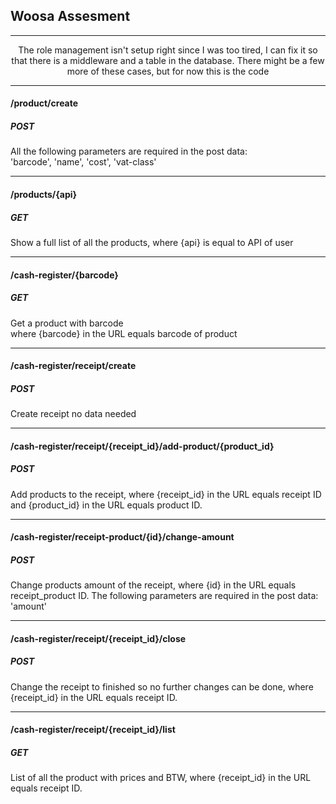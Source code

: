 <p align="center"><h2>Woosa Assesment</h2></p>
<hr>
<p align="center">The role management isn't setup right since I was too tired, I can fix it so that there is a middleware and a table in the database. There might be a few more of these cases, but for now this is the code</p>
<hr>
<p align="center">
<h4>/product/create</h4>
<h5>POST</h5>
<span>All the following parameters are required in the post data:</span><br>
<span>'barcode', 'name', 'cost', 'vat-class'</span>
</p>
<hr>
<p align="center">
<h4>/products/{api}</h4>
<h5>GET</h5>
<span>Show a full list of all the products, where {api} is equal to API of user</span><br>
</p>
<hr>
<p align="center">
<h4>/cash-register/{barcode}</h4>
<h5>GET</h5>
<span>Get a product with barcode</span><br>
<span>where {barcode} in the URL equals barcode of product</span>
</p>
<hr>
<p align="center">
<h4>/cash-register/receipt/create</h4>
<h5>POST</h5>
<span>Create receipt no data needed</span>
</p>
<hr>
<p align="center">
<h4>/cash-register/receipt/{receipt_id}/add-product/{product_id}</h4>
<h5>POST</h5>
<span>Add products to the receipt, where {receipt_id} in the URL equals receipt ID and {product_id} in the URL equals product ID.</span><br>
</p>
<hr>
<p align="center">
<h4>/cash-register/receipt-product/{id}/change-amount</h4>
<h5>POST</h5>
<span>Change products amount of the receipt, where {id} in the URL equals receipt_product ID. The following parameters are required in the post data:</span><br>
<span>'amount'</span>
</p>
<hr>
<p align="center">
<h4>/cash-register/receipt/{receipt_id}/close</h4>
<h5>POST</h5>
<span>Change the receipt to finished so no further changes can be done, where {receipt_id} in the URL equals receipt ID.</span>
</p>
<hr>
<p align="center">
<h4>/cash-register/receipt/{receipt_id}/list</h4>
<h5>GET</h5>
<span>List of all the product with prices and BTW, where {receipt_id} in the URL equals receipt ID.</span>
</p>
